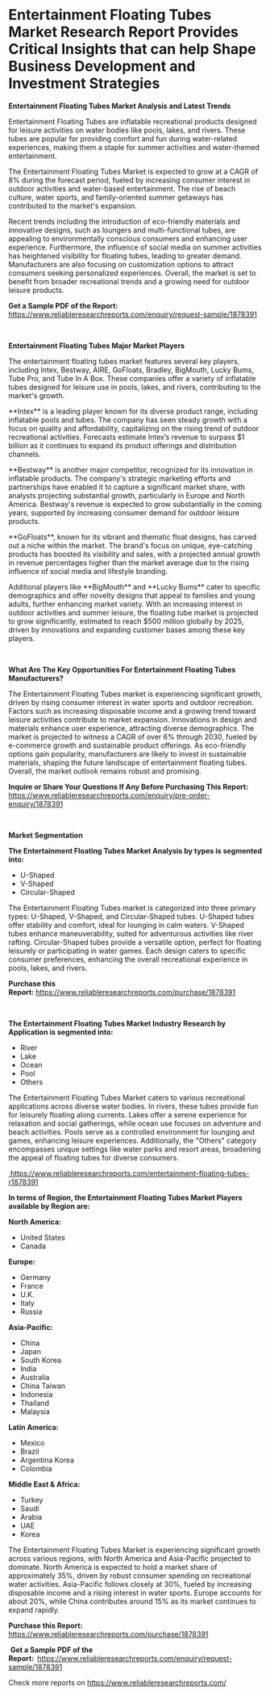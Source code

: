 <p><h1>Entertainment Floating Tubes Market Research Report Provides Critical Insights that can help Shape Business Development and Investment Strategies</h1></p><p><strong>Entertainment Floating Tubes Market Analysis and Latest Trends</strong></p>
<p><p>Entertainment Floating Tubes are inflatable recreational products designed for leisure activities on water bodies like pools, lakes, and rivers. These tubes are popular for providing comfort and fun during water-related experiences, making them a staple for summer activities and water-themed entertainment. </p><p>The Entertainment Floating Tubes Market is expected to grow at a CAGR of 8% during the forecast period, fueled by increasing consumer interest in outdoor activities and water-based entertainment. The rise of beach culture, water sports, and family-oriented summer getaways has contributed to the market's expansion. </p><p>Recent trends including the introduction of eco-friendly materials and innovative designs, such as loungers and multi-functional tubes, are appealing to environmentally conscious consumers and enhancing user experience. Furthermore, the influence of social media on summer activities has heightened visibility for floating tubes, leading to greater demand. Manufacturers are also focusing on customization options to attract consumers seeking personalized experiences. Overall, the market is set to benefit from broader recreational trends and a growing need for outdoor leisure products.</p></p>
<p><strong>Get a Sample PDF of the Report:&nbsp;</strong> <a href="https://www.reliableresearchreports.com/enquiry/request-sample/1878391?utm_campaign=3383&utm_medium=2&utm_source=Github&utm_content=ia&utm_term=05042025&utm_id=entertainment-floating-tubes">https://www.reliableresearchreports.com/enquiry/request-sample/1878391</a></p>
<p>&nbsp;</p>
<p><strong>Entertainment Floating Tubes Major Market Players</strong></p>
<p><p>The entertainment floating tubes market features several key players, including Intex, Bestway, AIRE, GoFloats, Bradley, BigMouth, Lucky Bums, Tube Pro, and Tube In A Box. These companies offer a variety of inflatable tubes designed for leisure use in pools, lakes, and rivers, contributing to the market's growth.</p><p>**Intex** is a leading player known for its diverse product range, including inflatable pools and tubes. The company has seen steady growth with a focus on quality and affordability, capitalizing on the rising trend of outdoor recreational activities. Forecasts estimate Intex’s revenue to surpass $1 billion as it continues to expand its product offerings and distribution channels.</p><p>**Bestway** is another major competitor, recognized for its innovation in inflatable products. The company's strategic marketing efforts and partnerships have enabled it to capture a significant market share, with analysts projecting substantial growth, particularly in Europe and North America. Bestway's revenue is expected to grow substantially in the coming years, supported by increasing consumer demand for outdoor leisure products.</p><p>**GoFloats**, known for its vibrant and thematic float designs, has carved out a niche within the market. The brand's focus on unique, eye-catching products has boosted its visibility and sales, with a projected annual growth in revenue percentages higher than the market average due to the rising influence of social media and lifestyle branding.</p><p>Additional players like **BigMouth** and **Lucky Bums** cater to specific demographics and offer novelty designs that appeal to families and young adults, further enhancing market variety. With an increasing interest in outdoor activities and summer leisure, the floating tube market is projected to grow significantly, estimated to reach $500 million globally by 2025, driven by innovations and expanding customer bases among these key players.</p></p>
<p>&nbsp;</p>
<p><strong>What Are The Key Opportunities For Entertainment Floating Tubes Manufacturers?</strong></p>
<p><p>The Entertainment Floating Tubes market is experiencing significant growth, driven by rising consumer interest in water sports and outdoor recreation. Factors such as increasing disposable income and a growing trend toward leisure activities contribute to market expansion. Innovations in design and materials enhance user experience, attracting diverse demographics. The market is projected to witness a CAGR of over 6% through 2030, fueled by e-commerce growth and sustainable product offerings. As eco-friendly options gain popularity, manufacturers are likely to invest in sustainable materials, shaping the future landscape of entertainment floating tubes. Overall, the market outlook remains robust and promising.</p></p>
<p><strong>Inquire or Share Your Questions If Any Before Purchasing This Report:</strong> <a href="https://www.reliableresearchreports.com/enquiry/pre-order-enquiry/1878391?utm_campaign=3383&utm_medium=2&utm_source=Github&utm_content=ia&utm_term=05042025&utm_id=entertainment-floating-tubes">https://www.reliableresearchreports.com/enquiry/pre-order-enquiry/1878391</a></p>
<p>&nbsp;</p>
<p><strong>Market Segmentation</strong></p>
<p><strong>The Entertainment Floating Tubes Market Analysis by types is segmented into:</strong></p>
<p><ul><li>U-Shaped</li><li>V-Shaped</li><li>Circular-Shaped</li></ul></p>
<p><p>The Entertainment Floating Tubes market is categorized into three primary types: U-Shaped, V-Shaped, and Circular-Shaped tubes. U-Shaped tubes offer stability and comfort, ideal for lounging in calm waters. V-Shaped tubes enhance maneuverability, suited for adventurous activities like river rafting. Circular-Shaped tubes provide a versatile option, perfect for floating leisurely or participating in water games. Each design caters to specific consumer preferences, enhancing the overall recreational experience in pools, lakes, and rivers.</p></p>
<p><strong>Purchase this Report:&nbsp;</strong><a href="https://www.reliableresearchreports.com/purchase/1878391?utm_campaign=3383&utm_medium=2&utm_source=Github&utm_content=ia&utm_term=05042025&utm_id=entertainment-floating-tubes">https://www.reliableresearchreports.com/purchase/1878391</a></p>
<p>&nbsp;</p>
<p><strong>The Entertainment Floating Tubes Market Industry Research by Application is segmented into:</strong></p>
<p><ul><li>River</li><li>Lake</li><li>Ocean</li><li>Pool</li><li>Others</li></ul></p>
<p><p>The Entertainment Floating Tubes Market caters to various recreational applications across diverse water bodies. In rivers, these tubes provide fun for leisurely floating along currents. Lakes offer a serene experience for relaxation and social gatherings, while ocean use focuses on adventure and beach activities. Pools serve as a controlled environment for lounging and games, enhancing leisure experiences. Additionally, the "Others" category encompasses unique settings like water parks and resort areas, broadening the appeal of floating tubes for diverse consumers.</p></p>
<p><a href="https://www.reliableresearchreports.com/entertainment-floating-tubes-r1878391?utm_campaign=3383&utm_medium=2&utm_source=Github&utm_content=ia&utm_term=05042025&utm_id=entertainment-floating-tubes">&nbsp;https://www.reliableresearchreports.com/entertainment-floating-tubes-r1878391</a></p>
<p><strong>In terms of Region, the Entertainment Floating Tubes Market Players available by Region are:</strong></p>
<p>
    <p> <strong> North America: </strong>
        <ul>
            <li>United States</li>
            <li>Canada</li>
        </ul>
        </p> 
    <p> <strong> Europe: </strong>
        <ul>
            <li>Germany</li>
            <li>France</li>
            <li>U.K.</li>
            <li>Italy</li>
            <li>Russia</li>
        </ul>
        </p> 
    <p> <strong> Asia-Pacific: </strong>
        <ul>
            <li>China</li>
            <li>Japan</li>
            <li>South Korea</li>
            <li>India</li>
            <li>Australia</li>
            <li>China Taiwan</li>
            <li>Indonesia</li>
            <li>Thailand</li>
            <li>Malaysia</li>
        </ul>
        </p> 
    <p> <strong> Latin America: </strong>
        <ul>
            <li>Mexico</li>
            <li>Brazil</li>
            <li>Argentina Korea</li>
            <li>Colombia</li>
        </ul>
        </p> 
    <p> <strong> Middle East & Africa: </strong>
        <ul>
            <li>Turkey</li>
            <li>Saudi</li>
            <li>Arabia</li>
            <li>UAE</li>
            <li>Korea</li>
        </ul>
    </p>
    </p>
<p><p>The Entertainment Floating Tubes Market is experiencing significant growth across various regions, with North America and Asia-Pacific projected to dominate. North America is expected to hold a market share of approximately 35%, driven by robust consumer spending on recreational water activities. Asia-Pacific follows closely at 30%, fueled by increasing disposable income and a rising interest in water sports. Europe accounts for about 20%, while China contributes around 15% as its market continues to expand rapidly.</p></p>
<p><strong>Purchase this Report: </strong><a href="https://www.reliableresearchreports.com/purchase/1878391?utm_campaign=3383&utm_medium=2&utm_source=Github&utm_content=ia&utm_term=05042025&utm_id=entertainment-floating-tubes">https://www.reliableresearchreports.com/purchase/1878391</a></p>
<p>&nbsp;<strong>Get a Sample PDF of the Report:&nbsp;&nbsp;</strong><a href="https://www.reliableresearchreports.com/enquiry/request-sample/1878391?utm_campaign=3383&utm_medium=2&utm_source=Github&utm_content=ia&utm_term=05042025&utm_id=entertainment-floating-tubes">https://www.reliableresearchreports.com/enquiry/request-sample/1878391</a></p>
<p><strong></strong></p>
<p>Check more reports on <a href="https://www.reliableresearchreports.com/?utm_campaign=3383&utm_medium=2&utm_source=Github&utm_content=ia&utm_term=05042025&utm_id=entertainment-floating-tubes">https://www.reliableresearchreports.com/</a></p>